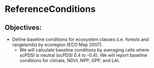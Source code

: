 # ReferenceConditions
## Objectives:
* Define baseline conditions for ecosystem classes (i.e. forests and rangelands) by ecoregion (ECO Map 2007). 
    * We will calculate baseline conditions by averaging cells where scPDSI is neutral (scPDSI 0.4 to -0.4). We will report baseline conditions for climate, NDVI, NPP, GPP, and LAI. 
